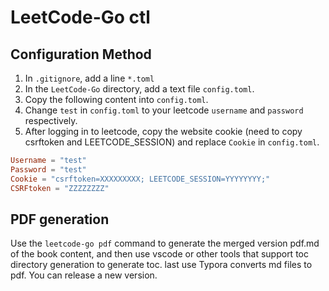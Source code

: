 # LeetCode-Go ctl

## Configuration Method

1. In `.gitignore`, add a line `*.toml`
2. In the `LeetCode-Go` directory, add a text file `config.toml`.
3. Copy the following content into `config.toml`.
4. Change `test` in `config.toml` to your leetcode `username` and `password` respectively.
5. After logging in to leetcode, copy the website cookie (need to copy csrftoken and LEETCODE_SESSION) and
   replace `Cookie` in `config.toml`.

```toml
Username = "test"
Password = "test"
Cookie = "csrftoken=XXXXXXXXX; LEETCODE_SESSION=YYYYYYYY;"
CSRFtoken = "ZZZZZZZZ"
```

## PDF generation

Use the `leetcode-go pdf` command to generate the merged version pdf.md of the book content, and then use vscode or
other tools that support toc directory generation to generate toc. last use
Typora converts md files to pdf. You can release a new version.